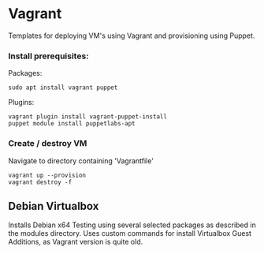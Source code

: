 # Vagrant
Templates for deploying VM's using Vagrant and provisioning using Puppet.

### Install prerequisites:

Packages:
```
sudo apt install vagrant puppet
```

Plugins:
```
vagrant plugin install vagrant-puppet-install
puppet module install puppetlabs-apt
```

### Create / destroy VM

Navigate to directory containing 'Vagrantfile'

```
vagrant up --provision
vagrant destroy -f
```

## Debian Virtualbox
Installs Debian x64 Testing using several selected packages as described in the modules directory.
Uses custom commands for install Virtualbox Guest Additions, as Vagrant version is quite old.
